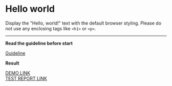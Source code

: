 # Hello world

Display the "Hello, world!" text with the default browser styling. Please do not 
use any enclosing tags like `<h1>` or `<p>`.
___

**Read the guideline before start**

[Guideline](https://mate-academy.github.io/layout_task-guideline/)

**Result**

[DEMO LINK](https://Helena-herasymiuk.github.io/layout_hello-world/) <br>
[TEST REPORT LINK](https://Helena-herasymiuk.github.io/layout_hello-world/report/html_report/)
